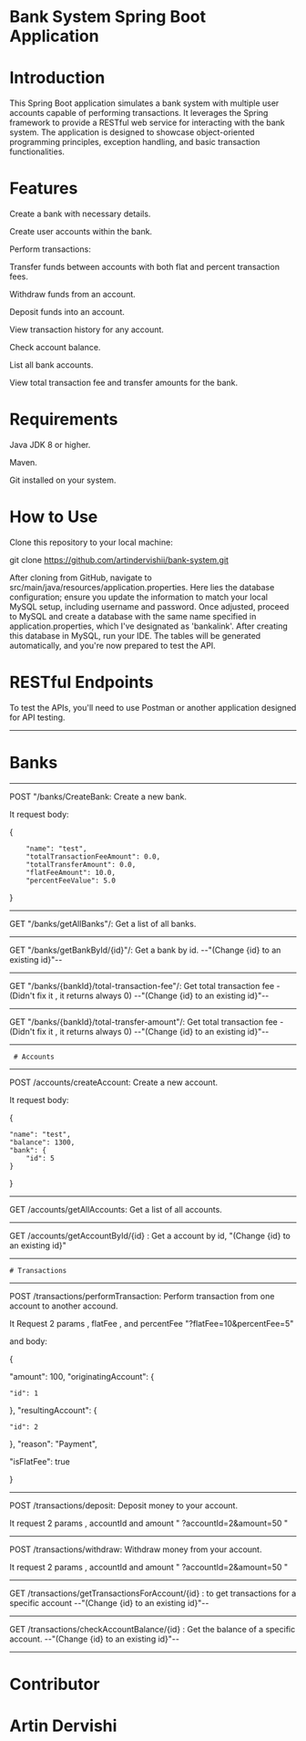 # Bank System Spring Boot Application


# Introduction
This Spring Boot application simulates a bank system with multiple user accounts capable of performing transactions. It leverages the Spring framework to provide a RESTful web service for interacting with the bank system. The application is designed to showcase object-oriented programming principles, exception handling, and basic transaction functionalities.

# Features

Create a bank with necessary details.

Create user accounts within the bank.

Perform transactions:

Transfer funds between accounts with both flat and percent transaction fees.

Withdraw funds from an account.

Deposit funds into an account.

View transaction history for any account.

Check account balance.

List all bank accounts.

View total transaction fee and transfer amounts for the bank.

# Requirements

Java JDK 8 or higher. 

Maven.

Git installed on your system.

# How to Use

Clone this repository to your local machine:

git clone https://github.com/artindervishii/bank-system.git

After cloning from GitHub, navigate to src/main/java/resources/application.properties. Here lies the database configuration; ensure you update the information to match your local MySQL setup, including username and password. Once adjusted, proceed to MySQL and create a database with the same name specified in application.properties, which I've designated as 'bankalink'. After creating this database in MySQL, run your IDE. The tables will be generated automatically, and you're now prepared to test the API.

# RESTful Endpoints

To test the APIs, you'll need to use Postman or another application designed for API testing.

--------------------------
  # Banks
--------------------------
  
POST "/banks/CreateBank: Create a new bank. 

It request body:

{

        "name": "test",
        "totalTransactionFeeAmount": 0.0,
        "totalTransferAmount": 0.0,
        "flatFeeAmount": 10.0,
        "percentFeeValue": 5.0

}

--------------------------


GET "/banks/getAllBanks"/: Get a list of all banks.

--------------------------

GET "/banks/getBankById/{id}"/: Get a bank by id.  --"(Change {id} to an existing id}"--

--------------------------

GET "/banks/{bankId}/total-transaction-fee"/: Get total transaction fee -(Didn't fix it , it returns always 0)   --"(Change {id} to an existing id}"--

--------------------------

GET "/banks/{bankId}/total-transfer-amount"/: Get total transaction fee -(Didn't fix it , it returns always 0)   --"(Change {id} to an existing id}"--

--------------------------
     # Accounts
--------------------------
     
POST /accounts/createAccount: Create a new account.

It request body:

{

    "name": "test",
    "balance": 1300,
    "bank": {
        "id": 5
    }
    
}

--------------------------


GET /accounts/getAllAccounts: Get a list of all accounts.

--------------------------

GET /accounts/getAccountById/{id} : Get a account by id, "(Change {id} to an existing id}"

--------------------------

    # Transactions

--------------------------

POST /transactions/performTransaction: Perform transaction from one account to another accound.

It Request 2 params , flatFee , and percentFee "?flatFee=10&percentFee=5"

and body:

{

  "amount": 100,
  "originatingAccount": {
  
    "id": 1
    
  },
  "resultingAccount": {
  
    "id": 2
    
  },
  "reason": "Payment",
  
  "isFlatFee": true
  
}

--------------------------

POST /transactions/deposit: Deposit money to your account.

It request 2 params , accountId and amount " ?accountId=2&amount=50 "

--------------------------

POST /transactions/withdraw: Withdraw money from your account.

It request 2 params , accountId and amount " ?accountId=2&amount=50 "

--------------------------

GET /transactions/getTransactionsForAccount/{id} : to get transactions for a specific account --"(Change {id} to an existing id}"--

--------------------------

GET /transactions/checkAccountBalance/{id} : Get the balance of a specific account. --"(Change {id} to an existing id}"--


--------------------------

# Contributor
# Artin Dervishi

